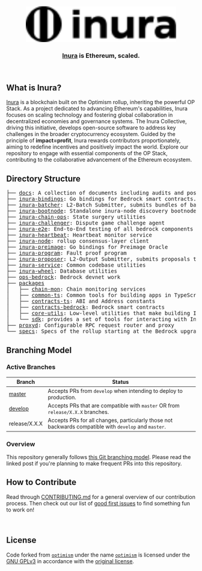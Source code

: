 <div align="center">
  <br />
  <br />
  <a href="https://inurascan.io"><img alt="Inura" src="./inuralogo-black 1.png" width=400></a>
  <br />
  <h3><a href="https://inurascan.io">Inura</a> is Ethereum, scaled.</h3>
  <br />
</div>

## What is Inura?

[Inura](https://www.inurascan.io/) is a blockchain built on the Optimism rollup, inheriting the powerful OP Stack. As a project dedicated to advancing Ethereum's capabilities, Inura focuses on scaling technology and fostering global collaboration in decentralized economies and governance systems. The Inura Collective, driving this initiative, develops open-source software to address key challenges in the broader cryptocurrency ecosystem. Guided by the principle of **impact=profit**, Inura rewards contributors proportionately, aiming to redefine incentives and positively impact the world. Explore our repository to engage with essential components of the OP Stack, contributing to the collaborative advancement of the Ethereum ecosystem.

## Directory Structure

<pre>
├── <a href="./docs">docs</a>: A collection of documents including audits and post-mortems
├── <a href="./inura-bindings">inura-bindings</a>: Go bindings for Bedrock smart contracts.
├── <a href="./inura-batcher">inura-batcher</a>: L2-Batch Submitter, submits bundles of batches to L1
├── <a href="./inura-bootnode">inura-bootnode</a>: Standalone inura-node discovery bootnode
├── <a href="./inura-chain-ops">inura-chain-ops</a>: State surgery utilities
├── <a href="./inura-challenger">inura-challenger</a>: Dispute game challenge agent
├── <a href="./inura-e2e">inura-e2e</a>: End-to-End testing of all bedrock components in Go
├── <a href="./inura-heartbeat">inura-heartbeat</a>: Heartbeat monitor service
├── <a href="./inura-node">inura-node</a>: rollup consensus-layer client
├── <a href="./inura-preimage">inura-preimage</a>: Go bindings for Preimage Oracle
├── <a href="./inura-program">inura-program</a>: Fault proof program
├── <a href="./inura-proposer">inura-proposer</a>: L2-Output Submitter, submits proposals to L1
├── <a href="./inura-service">inura-service</a>: Common codebase utilities
├── <a href="./inura-wheel">inura-wheel</a>: Database utilities
├── <a href="./ops-bedrock">ops-bedrock</a>: Bedrock devnet work
├── <a href="./packages">packages</a>
│   ├── <a href="./packages/chain-mon">chain-mon</a>: Chain monitoring services
│   ├── <a href="./packages/common-ts">common-ts</a>: Common tools for building apps in TypeScript
│   ├── <a href="./packages/contracts-ts">contracts-ts</a>: ABI and Address constants
│   ├── <a href="./packages/contracts-bedrock">contracts-bedrock</a>: Bedrock smart contracts
│   ├── <a href="./packages/core-utils">core-utils</a>: Low-level utilities that make building Inura easier
│   └── <a href="./packages/sdk">sdk</a>: provides a set of tools for interacting with Inura
├── <a href="./proxyd">proxyd</a>: Configurable RPC request router and proxy
└── <a href="./specs">specs</a>: Specs of the rollup starting at the Bedrock upgrade
</pre>

## Branching Model

### Active Branches

| Branch          | Status                                                                           |
| --------------- | -------------------------------------------------------------------------------- |
| [master](https://github.com/inuraorg/inura/tree/master/)                   | Accepts PRs from `develop` when intending to deploy to production.                  |
| [develop](https://github.com/inuraorg/inura/tree/develop/)                 | Accepts PRs that are compatible with `master` OR from `release/X.X.X` branches.                    |
| release/X.X.X                                                                          | Accepts PRs for all changes, particularly those not backwards compatible with `develop` and `master`. |

### Overview

This repository generally follows [this Git branching model](https://nvie.com/posts/a-successful-git-branching-model/).
Please read the linked post if you're planning to make frequent PRs into this repository.


## How to Contribute

Read through [CONTRIBUTING.md](./CONTRIBUTING.md) for a general overview of our contribution process.
Then check out our list of [good first issues](https://github.com/inuraorg/inura/contribute) to find something fun to work on!

<br/>

## License

Code forked from [`optimism`](https://github.com/inuraorg/inura) under the name [`optimism`](https://github.com/inuraorg/inura) is licensed under the [GNU GPLv3](https://gist.github.com/kn9ts/cbe95340d29fc1aaeaa5dd5c059d2e60) in accordance with the [original license](https://github.com/inuraorg/inura/blob/master/COPYING).